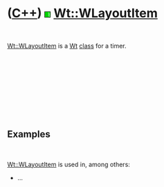 



 

 

 

 

 

([C++](Cpp.htm)) ![Wt](PicWt.png) [Wt::WLayoutItem](CppWLayoutItem.htm)
=======================================================================

 

[Wt::WLayoutItem](CppWLayoutItem.htm) is a [Wt](CppWt.htm)
[class](CppClass.htm) for a timer.

 

 

 

 

 

Examples
--------

 

[Wt::WLayoutItem](CppWLayoutItem.htm) is used in, among others:

-   ...

 

 

 

 

 





 



